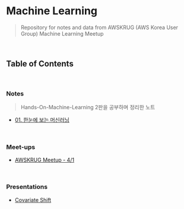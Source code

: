 # Machine Learning

>   Repository for notes and data from AWSKRUG (AWS Korea User Group) Machine
>   Learning Meetup

<br>

## Table of Contents

<br>

### Notes

> Hands-On-Machine-Learning 2판을 공부하며 정리한 노트

* [01. 한눈에 보는 머신러닝](/AWSKRUG_ML_Study/Notes/01_한눈에_보는_머신러닝.md)

<br>

### Meet-ups

* [AWSKRUG Meetup - 4/1](awskrug_ml_study/meet-ups/meetup_0401.md)

<br>

### Presentations

* [Covariate Shift](https://github.com/chloe-codes1/machine-learning/tree/4fa261fc29468241e0b6b201edeeb2a2ce20d05e/AWSKRUG_ML_Study/Presentation/ML_Covariate_Shift.pdf)

